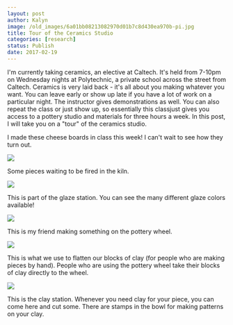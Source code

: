 ```yaml
---
layout: post
author: Kalyn
image: /old_images/6a01bb08213082970d01b7c8d430ea970b-pi.jpg
title: Tour of the Ceramics Studio
categories: [research]
status: Publish
date: 2017-02-19
---
```



I'm currently taking ceramics, an elective at Caltech. It's held from 7-10pm on Wednesday nights at Polytechnic, a private school across the street from Caltech. Ceramics is very laid back - it's all about you making whatever you want. You can leave early or show up late if you have a lot of work on a particular night. The instructor gives demonstrations as well. You can also repeat the class or just show up, so essentially this classjust gives you access to a pottery studio and materials for three hours a week. In this post, I will take you on a "tour" of the ceramics studio.

I made these cheese boards in class this week! I can't wait to see how they turn out.


![](/old_images/6a01bb08213082970d01bb0977515d970d-pi.jpg)

Some pieces waiting to be fired in the kiln.


![](/old_images/6a01bb08213082970d01b7c8d430ae970b-pi.jpg)

This is part of the glaze station. You can see the many different glaze colors available!


![](/old_images/6a01bb08213082970d01b8d25e79c4970c-pi.jpg)

This is my friend making something on the pottery wheel.


![](/old_images/6a01bb08213082970d01b7c8d43073970b-pi.jpg)

This is what we use to flatten our blocks of clay (for people who are making pieces by hand). People who are using the pottery wheel take their blocks of clay directly to the wheel.


![](/old_images/6a01bb08213082970d01b8d25e7972970c-pi.jpg)

This is the clay station. Whenever you need clay for your piece, you can come here and cut some. There are stamps in the bowl for making patterns on your clay.

